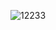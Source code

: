 ![12233](https://user-images.githubusercontent.com/69715395/114312842-c60b5680-9afc-11eb-95b9-4ae70e063dfa.png)

